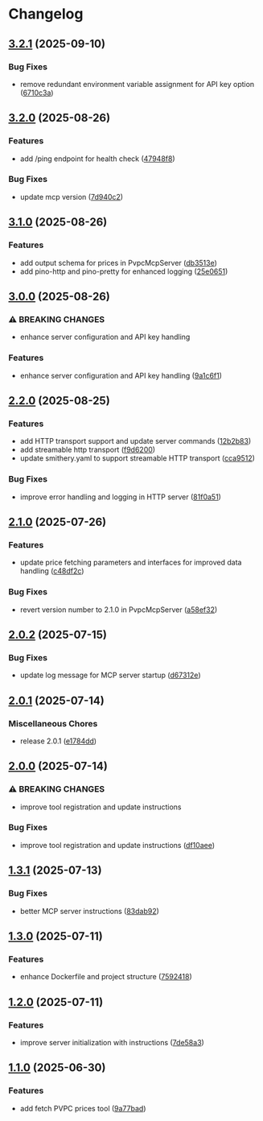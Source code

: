 # Changelog

## [3.2.1](https://github.com/rfdez/pvpc-mcp-server/compare/v3.2.0...v3.2.1) (2025-09-10)


### Bug Fixes

* remove redundant environment variable assignment for API key option ([6710c3a](https://github.com/rfdez/pvpc-mcp-server/commit/6710c3a571491bbc535caa5b1c4e776a0f81aeda))

## [3.2.0](https://github.com/rfdez/pvpc-mcp-server/compare/v3.1.0...v3.2.0) (2025-08-26)


### Features

* add /ping endpoint for health check ([47948f8](https://github.com/rfdez/pvpc-mcp-server/commit/47948f820404d8c0b2dd6ba859180946b298c870))


### Bug Fixes

* update mcp version ([7d940c2](https://github.com/rfdez/pvpc-mcp-server/commit/7d940c25db2fdaf4c4d0a3214712edcdafcbc57b))

## [3.1.0](https://github.com/rfdez/pvpc-mcp-server/compare/v3.0.0...v3.1.0) (2025-08-26)


### Features

* add output schema for prices in PvpcMcpServer ([db3513e](https://github.com/rfdez/pvpc-mcp-server/commit/db3513e6fd26590782b82e16beccb90651d016f2))
* add pino-http and pino-pretty for enhanced logging ([25e0651](https://github.com/rfdez/pvpc-mcp-server/commit/25e065162c2b7ccc268a088051d48f6f076be977))

## [3.0.0](https://github.com/rfdez/pvpc-mcp-server/compare/v2.2.0...v3.0.0) (2025-08-26)


### ⚠ BREAKING CHANGES

* enhance server configuration and API key handling

### Features

* enhance server configuration and API key handling ([9a1c6f1](https://github.com/rfdez/pvpc-mcp-server/commit/9a1c6f1ba11fbf1cd6bac8c2c2f938b2914c06c6))

## [2.2.0](https://github.com/rfdez/pvpc-mcp-server/compare/v2.1.0...v2.2.0) (2025-08-25)


### Features

* add HTTP transport support and update server commands ([12b2b83](https://github.com/rfdez/pvpc-mcp-server/commit/12b2b8373036d81efe8ad267c181d071b8f4c804))
* add streamable http transport ([f9d6200](https://github.com/rfdez/pvpc-mcp-server/commit/f9d62009b79a84d90e5925c21d649e77c098552e))
* update smithery.yaml to support streamable HTTP transport ([cca9512](https://github.com/rfdez/pvpc-mcp-server/commit/cca9512aa14f82c0cc8dbe3264fd47fcd8b173e0))


### Bug Fixes

* improve error handling and logging in HTTP server ([81f0a51](https://github.com/rfdez/pvpc-mcp-server/commit/81f0a512a09dcd2503d1346a574c59344d7f7d4d))

## [2.1.0](https://github.com/rfdez/pvpc-mcp-server/compare/v2.0.2...v2.1.0) (2025-07-26)


### Features

* update price fetching parameters and interfaces for improved data handling ([c48df2c](https://github.com/rfdez/pvpc-mcp-server/commit/c48df2c1043cd0f3cafb29e38764b3e25317e14f))


### Bug Fixes

* revert version number to 2.1.0 in PvpcMcpServer ([a58ef32](https://github.com/rfdez/pvpc-mcp-server/commit/a58ef327e9ea489dd9d2e160656d7aba698956ee))

## [2.0.2](https://github.com/rfdez/pvpc-mcp-server/compare/v2.0.1...v2.0.2) (2025-07-15)


### Bug Fixes

* update log message for MCP server startup ([d67312e](https://github.com/rfdez/pvpc-mcp-server/commit/d67312e6db0093f37e2a99ddf40b089582956d10))

## [2.0.1](https://github.com/rfdez/pvpc-mcp-server/compare/v2.0.0...v2.0.1) (2025-07-14)


### Miscellaneous Chores

* release 2.0.1 ([e1784dd](https://github.com/rfdez/pvpc-mcp-server/commit/e1784ddf55fd977bc50bccf766f68c797395593c))

## [2.0.0](https://github.com/rfdez/pvpc-mcp-server/compare/v1.3.1...v2.0.0) (2025-07-14)


### ⚠ BREAKING CHANGES

* improve tool registration and update instructions

### Bug Fixes

* improve tool registration and update instructions ([df10aee](https://github.com/rfdez/pvpc-mcp-server/commit/df10aeeac5eb6e99f076d5031b8bdfa92350ce41))

## [1.3.1](https://github.com/rfdez/pvpc-mcp-server/compare/v1.3.0...v1.3.1) (2025-07-13)


### Bug Fixes

* better MCP server instructions ([83dab92](https://github.com/rfdez/pvpc-mcp-server/commit/83dab92739e96dbd11d95286e9993d0070e33437))

## [1.3.0](https://github.com/rfdez/pvpc-mcp-server/compare/v1.2.0...v1.3.0) (2025-07-11)


### Features

* enhance Dockerfile and project structure ([7592418](https://github.com/rfdez/pvpc-mcp-server/commit/75924189f5f0a654805f3fad788bea74e3a463ce))

## [1.2.0](https://github.com/rfdez/pvpc-mcp-server/compare/v1.1.0...v1.2.0) (2025-07-11)


### Features

* improve server initialization with instructions ([7de58a3](https://github.com/rfdez/pvpc-mcp-server/commit/7de58a3d2f9656853a844c26b12eae58dce2ec3f))

## [1.1.0](https://github.com/rfdez/pvpc-mcp-server/compare/v1.0.0...v1.1.0) (2025-06-30)


### Features

* add fetch PVPC prices tool ([9a77bad](https://github.com/rfdez/pvpc-mcp-server/commit/9a77badc8092849651d9e101053098b6cc983b86))
